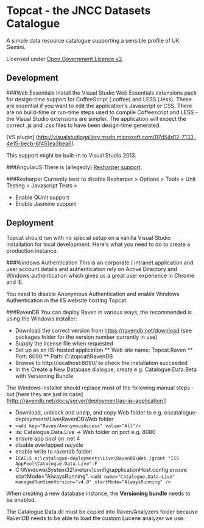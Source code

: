 
Topcat - the JNCC Datasets Catalogue
====================================

A simple data resource catalogue supporting a sensible profile of UK Gemini.

Licensed under [Open Government Licence v2](http://www.nationalarchives.gov.uk/doc/open-government-licence/version/2/).



Development
-----------

###Web Essentials
Install the Visual Studio Web Essentials extensions pack for design-time support for CoffeeScript (.coffee) and LESS (.less).
These are essential if you want to edit the application's Javascript or CSS.
There are no build-time or run-time steps used to compile Coffeescript and LESS - the Visual Studio extensions are simpler.
The application will expect the correct .js and .css files to have been design-time generated.

[VS plugin] (http://visualstudiogallery.msdn.microsoft.com/07d54d12-7133-4e15-becb-6f451ea3bea6).

This support might be built-in to Visual Studio 2013.

###AngularJS
There is (allegedly) [Resharper support](http://blogs.jetbrains.com/dotnet/2013/02/angularjs-support-for-resharper/).

###Resharper
Currently best to disable Resharper > Options > Tools > Unit Testing > Javascript Tests > 
* Enable QUnit support
* Enable Jasmine support

Deployment
----------

Topcat should run with no special setup on a vanilla Visual Studio installation for local development. Here's what you need to do to create a production instance.

###Windows Authentication
This is an corporate / intranet application and user account details and authentication rely on
Active Directory and Windows authentication which gives us a great user experience in Chrome and IE.

You need to disable Anonymous Authentication and enable Windows Authentication in the IIS website hosting Topcat.

###RavenDB
You can deploy Raven in various ways; the recommended is using the Windows installer:

* Download the correct version from https://ravendb.net/download (see packages folder for the version number currently in use) 
* Supply the license file when requested
* Set up as an IIS-hosted application
** Web site name: Topcat.Raven
** Port: 8090
** Path: C:\topcat\RavenDB
* Browse to http://localhost:8090/ to check the installation succeeded
* In the Create a New Database dialogue, create e.g. Catalogue.Data.Beta with Versioning Bundle

The Windows installer should replace most of the following manual steps - but [here they are just in case] (http://ravendb.net/docs/server/deployment/as-iis-application])

* Download, unblock and unzip, and copy Web folder to e.g. e:\catalogue-deployments\Live\RavenDB\Web folder
* `<add key="Raven/AnonymousAccess" value="All"/>`
* iis: Catalogue.Data.Live -> Web folder on port e.g. 8080
* ensure app pool on .net 4
* disable overlapped recycle
* enable write to ravendb folder:
* `ICACLS e:\catalogue-deployments\Live\RavenDB\Web /grant "IIS AppPool\Catalogue.Data.Live":F`
* C:\Windows\System32\inetsrv\config\applicationHost.config ensure startMode="AlwaysRunning". `<add name="Catalogue.Data.Live" managedRuntimeVersion="v4.0" startMode="AlwaysRunning" />`

When creating a new database instance, the **Versioning bundle** needs to be enabled.

The Catalogue.Data.dll must be copied into Raven/Analyzers folder because RavenDB needs to be able to load the custom Lucene analyzer we use.  
